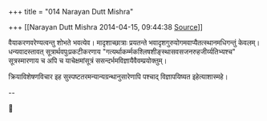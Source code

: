 +++
title = "014 Narayan Dutt Mishra"

+++
[[Narayan Dutt Mishra	2014-04-15, 09:44:38 [Source](https://groups.google.com/g/samskrita/c/HXolkRoqOKE)]]



वैयाकरणवरेण्यत्वन्तु शोभते भवत्येव। मादृशाच्छात्राः प्रयतन्ते भवादृशगुरुयोगमवाप्यैतत्स्थानमधिगन्तुं केवलम्। धन्यवादस्तावत् सूत्रार्थवपुःप्रकटीकरणाय "गत्यर्थाकर्म्मकश्लिषशीङ्स्थासवसजनरुहजीर्य्यतिभ्यश्च" सूत्रस्मारणाय च अपि च याचेक्षमांसूत्रं ससन्दर्भमविज्ञायैवैवम्प्रयोक्तुम्।

क्रियाविशेषणविचार इह सुस्पष्टतरमन्यान्यग्रन्थानुसारेणापि पश्चाद् विज्ञापयिष्यत इहेत्याशास्महे।

  

--  



